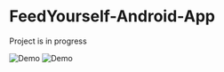 # FeedYourself-Android-App
 
Project is in progress 
 
![Demo](https://media2.giphy.com/media/v1.Y2lkPTc5MGI3NjExbzB5eWtiZmloNnFwejNtcnd1OGl6M3FxbmNrem9zY2p4eTFlN255MiZlcD12MV9pbnRlcm5hbF9naWZfYnlfaWQmY3Q9Zw/aZi8y6W6t2v8AVU0nX/giphy.gif)
![Demo](https://media0.giphy.com/media/v1.Y2lkPTc5MGI3NjExam1heXJuM2JwdTNjMjE5amxhamdhOGVxd3owa2p5bmppeDcycnpoaCZlcD12MV9pbnRlcm5hbF9naWZfYnlfaWQmY3Q9Zw/raV5fD4Vvf9vrb99Dl/giphy.gif)
